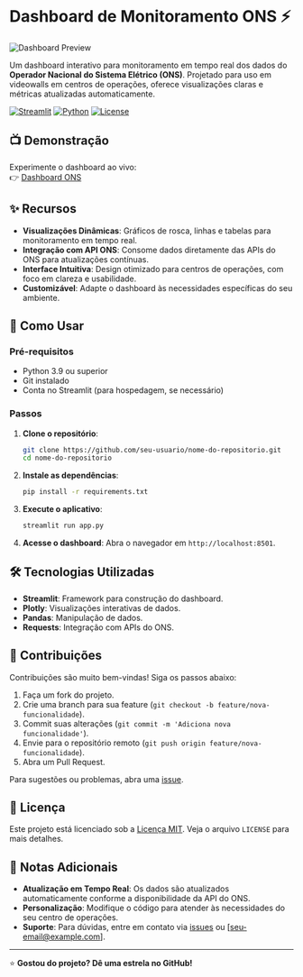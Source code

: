 # Dashboard de Monitoramento ONS ⚡️

![Dashboard Preview](dashboard-preview.png)

Um dashboard interativo para monitoramento em tempo real dos dados do **Operador Nacional do Sistema Elétrico (ONS)**. Projetado para uso em videowalls em centros de operações, oferece visualizações claras e métricas atualizadas automaticamente.

[![Streamlit](https://img.shields.io/badge/Streamlit-1.29.0-ff4b4b)](https://streamlit.io/)
[![Python](https://img.shields.io/badge/Python-3.9+-3776ab)](https://www.python.org/)
[![License](https://img.shields.io/badge/License-MIT-blue)](LICENSE)

## 📺 Demonstração
Experimente o dashboard ao vivo:  
👉 [Dashboard ONS](https://dashbooadonsapp-ons.streamlit.app/)

## ✨ Recursos
- **Visualizações Dinâmicas**: Gráficos de rosca, linhas e tabelas para monitoramento em tempo real.
- **Integração com API ONS**: Consome dados diretamente das APIs do ONS para atualizações contínuas.
- **Interface Intuitiva**: Design otimizado para centros de operações, com foco em clareza e usabilidade.
- **Customizável**: Adapte o dashboard às necessidades específicas do seu ambiente.

## 🚀 Como Usar

### Pré-requisitos
- Python 3.9 ou superior
- Git instalado
- Conta no Streamlit (para hospedagem, se necessário)

### Passos
1. **Clone o repositório**:
   ```bash
   git clone https://github.com/seu-usuario/nome-do-repositorio.git
   cd nome-do-repositorio
   ```

2. **Instale as dependências**:
   ```bash
   pip install -r requirements.txt
   ```

3. **Execute o aplicativo**:
   ```bash
   streamlit run app.py
   ```

4. **Acesse o dashboard**:
   Abra o navegador em `http://localhost:8501`.

## 🛠️ Tecnologias Utilizadas
- **Streamlit**: Framework para construção do dashboard.
- **Plotly**: Visualizações interativas de dados.
- **Pandas**: Manipulação de dados.
- **Requests**: Integração com APIs do ONS.

## 🤝 Contribuições
Contribuições são muito bem-vindas! Siga os passos abaixo:
1. Faça um fork do projeto.
2. Crie uma branch para sua feature (`git checkout -b feature/nova-funcionalidade`).
3. Commit suas alterações (`git commit -m 'Adiciona nova funcionalidade'`).
4. Envie para o repositório remoto (`git push origin feature/nova-funcionalidade`).
5. Abra um Pull Request.

Para sugestões ou problemas, abra uma [issue](https://github.com/seu-usuario/nome-do-repositorio/issues).

## 📜 Licença
Este projeto está licenciado sob a [Licença MIT](LICENSE). Veja o arquivo `LICENSE` para mais detalhes.

## 📝 Notas Adicionais
- **Atualização em Tempo Real**: Os dados são atualizados automaticamente conforme a disponibilidade da API do ONS.
- **Personalização**: Modifique o código para atender às necessidades do seu centro de operações.
- **Suporte**: Para dúvidas, entre em contato via [issues](https://github.com/seu-usuario/nome-do-repositorio/issues) ou [seu-email@example.com].

---

⭐ **Gostou do projeto? Dê uma estrela no GitHub!**
